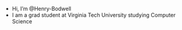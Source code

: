 - Hi, I’m @Henry-Bodwell
- I am a grad student at Virginia Tech University studying Computer Science

<!---
Henry-Bodwell/Henry-Bodwell is a ✨ special ✨ repository because its `README.md` (this file) appears on your GitHub profile.
You can click the Preview link to take a look at your changes.
--->
